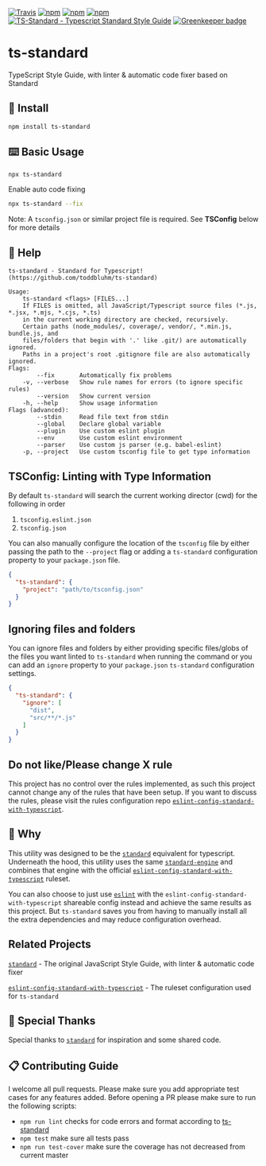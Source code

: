 [![Travis](https://travis-ci.org/toddbluhm/env-cmd.svg?branch=master)](https://travis-ci.org/toddbluhm/ts-standard)
[![npm](https://img.shields.io/npm/v/env-cmd.svg?maxAge=86400)](https://www.npmjs.com/package/ts-standard)
[![npm](https://img.shields.io/npm/dm/env-cmd.svg?maxAge=86400)](https://www.npmjs.com/package/ts-standard)
[![npm](https://img.shields.io/npm/l/env-cmd.svg?maxAge=2592000)](https://www.npmjs.com/package/ts-standard)
[![TS-Standard - Typescript Standard Style Guide](https://img.shields.io/badge/code%20style-standard-brightgreen.svg)](https://github.com/toddbluhm/ts-standard)
[![Greenkeeper badge](https://badges.greenkeeper.io/toddbluhm/ts-standard.svg)](https://greenkeeper.io/)

# ts-standard

TypeScript Style Guide, with linter &amp; automatic code fixer based on Standard

## 💾 Install

`npm install ts-standard`

## ⌨️ Basic Usage

```sh
npx ts-standard
```

Enable auto code fixing

```sh
npx ts-standard --fix
```

Note: A `tsconfig.json` or similar project file is required. See **TSConfig** below for more details

## 📜 Help

```
ts-standard - Standard for Typescript! (https://github.com/toddbluhm/ts-standard)

Usage:
    ts-standard <flags> [FILES...]
    If FILES is omitted, all JavaScript/Typescript source files (*.js, *.jsx, *.mjs, *.cjs, *.ts)
    in the current working directory are checked, recursively.
    Certain paths (node_modules/, coverage/, vendor/, *.min.js, bundle.js, and
    files/folders that begin with '.' like .git/) are automatically ignored.
    Paths in a project's root .gitignore file are also automatically ignored.
Flags:
        --fix       Automatically fix problems
    -v, --verbose   Show rule names for errors (to ignore specific rules)
        --version   Show current version
    -h, --help      Show usage information
Flags (advanced):
        --stdin     Read file text from stdin
        --global    Declare global variable
        --plugin    Use custom eslint plugin
        --env       Use custom eslint environment
        --parser    Use custom js parser (e.g. babel-eslint)
    -p, --project   Use custom tsconfig file to get type information
```

## TSConfig: Linting with Type Information 

By default `ts-standard` will search the current working director (cwd) for the following in order

1. `tsconfig.eslint.json`
2. `tsconfig.json`

You can also manually configure the location of the `tsconfig` file by either passing the path to
the `--project` flag or adding a `ts-standard` configuration property to your `package.json` file.

```json
{
  "ts-standard": {
    "project": "path/to/tsconfig.json"
  }
}
```

## Ignoring files and folders

You can ignore files and folders by either providing specific files/globs of the files you want linted
to `ts-standard` when running the command or you can add an `ignore` property to your `package.json`
`ts-standard` configuration settings.

```json
{
  "ts-standard": {
    "ignore": [
      "dist",
      "src/**/*.js"
    ]
  }
}
```

## Do not like/Please change X rule

This project has no control over the rules implemented, as such this project cannot change any of the
rules that have been setup. If you want to discuss the rules, please visit the rules configuration repo
[`eslint-config-standard-with-typescript`](https://github.com/standard/eslint-config-standard-with-typescript).

## 🧙‍ Why

This utility was designed to be the [`standard`](https://github.com/standard/standard) equivalent for typescript.
Underneath the hood, this utility uses the same [`standard-engine`](https://github.com/standard/standard-engine)
and combines that engine with the official
[`eslint-config-standard-with-typescript`](https://github.com/standard/eslint-config-standard-with-typescript)
ruleset.

You can also choose to just use [`eslint`](https://github.com/eslint/eslint) with the
`eslint-config-standard-with-typescript` shareable config instead and achieve the same results as
this project. But `ts-standard` saves you from having to manually install all the extra dependencies
and may reduce configuration overhead.

## Related Projects

[`standard`](https://github.com/standard/standard) - The original JavaScript Style Guide, with linter & automatic code fixer

[`eslint-config-standard-with-typescript`](https://github.com/standard/eslint-config-standard-with-typescript) - The ruleset configuration used for `ts-standard`

## 🎊 Special Thanks

Special thanks to [`standard`](https://github.com/standard/standard) for inspiration and some shared code.

## 📋 Contributing Guide

I welcome all pull requests. Please make sure you add appropriate test cases for any features
added. Before opening a PR please make sure to run the following scripts:

- `npm run lint` checks for code errors and format according to [ts-standard](https://github.com/toddbluhm/ts-standard)
- `npm test` make sure all tests pass
- `npm run test-cover` make sure the coverage has not decreased from current master
